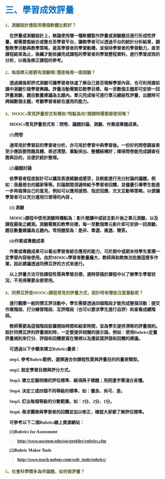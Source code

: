 # <font color=#0071C2 face=微軟正黑體>三、學習成效評量</font>

<font face=微軟正黑體>

<font color=#4E6228 face=微軟正黑體><h4>1、測驗設計應該用哪個軟體比較好？</font>

<p>&nbsp;&nbsp;&nbsp;&nbsp;在評量或測驗設計上，無論使用哪一種軟體製作評量或測驗題目進行形成性評量，都需要能結合或整合至學習平台，讓教學者可以透過平台的統計分析結果，調整教學活動與教學策略，提高學習者的學習動機，並保持學習者的學習動力，直至課程結束為止，後續才能依據完成課程的學習者的學習歷程資料，進行學習成效的分析，以做為修正課程的參考。 </p>

<font color=#4E6228 face=微軟正黑體><h4>2、每個單元都要有測驗嗎?還是每周一個測驗？</font>

<p>&nbsp;&nbsp;&nbsp;&nbsp;透過課後即評式測驗可讓學習者快速了解自己是否理解學習內容，也可利用課前課中測驗引發學習興趣。評量活動需緊扣教學目標，每一至數個主題即可安排一回評量測驗，題目數量建議為五題內。單元完成後可進行單元總結性評量，出題時可跨越數個主題，考驗學習者綜合運用的能力。 </p>

<font color=#4E6228 face=微軟正黑體><h4>3、MOOCs常見評量型式有哪些?特點為何?開課時需要都使用嗎？</font>

<p>&nbsp;&nbsp;&nbsp;&nbsp;MOOCs常見評量型式有：問卷、議題討論、測驗、作業或專題成果。 </p>

<p>&nbsp;&nbsp;&nbsp;&nbsp;(1)問卷 </p>

<p>&nbsp;&nbsp;&nbsp;&nbsp;通常用於學習前的學習者分析，亦可用於學習中與學習後。一份好的問卷調查表至少應該要問題具體、表述清楚、重點突出、整體結構好；確保問卷能完成調查任務與目的，且便於統計整理。 </p>

<p>&nbsp;&nbsp;&nbsp;&nbsp;(2)議題討論 </p>

<p>&nbsp;&nbsp;&nbsp;&nbsp;依學習者程度設計可以讓其表達經驗或感受，且較能進行充分討論的議題，例如：我最想去的國家等等。討論期間須適時給予學習者回饋，並儘量引導學生能進一步再發揮自己的意見，例如可以應用提問、指定回應、交叉互動等策略，以便讓學習者可以充分運用已習得的內容 。 </p>

<p>&nbsp;&nbsp;&nbsp;&nbsp;(3) 測驗 </p>

<p>&nbsp;&nbsp;&nbsp;&nbsp;MOOCs課程中使用測驗時機點為：影片閱讀中或該支影片後之單元測驗，以及課程最後之總測。測驗需緊扣教學目標，每一至數個單元影片即可安排一回測驗，題目數量建議為五題內。常用題型為：是非、單選、複選、簡答。 </p>

<p>&nbsp;&nbsp;&nbsp;&nbsp;(4)作業或專題成果  </p>

<p>&nbsp;&nbsp;&nbsp;&nbsp;作業或專題成果可以看出學習者綜合應用的能力，可於期中或期末待學生累積一定學習內容後使用。由於MOOCs學習者數量龐大，教師與助教無法批閱這麼多作業，因此建議透過同儕互評的方式來進行。 </p>

<p>&nbsp;&nbsp;&nbsp;&nbsp;以上評量方法可依課程性質與學習目標，適時穿插於課程中以了解學生學習狀況，不見得需要全部使用。 </p>

<font color=#4E6228 face=微軟正黑體><h4>4、同儕互評是MOOCs課程常見的評量方式，設計時有哪些注意重點呢？</font>

<p>&nbsp;&nbsp;&nbsp;&nbsp;進行觀摩一般同儕互評活動中，學生需要透過四個階段才能完成整個活動：提交作業階段、打分練習階段、互評階段（也可以要求學生進行自評）和查看成績階段。 </p>

<p>&nbsp;&nbsp;&nbsp;&nbsp;教師需要為這個階段設置開始時間和結束時間，並為學生提供清晰的評量規則。設計同儕互評的評量規則時，一定要提供相關的提示語。例如：使用Rubrics定量評量規則來打分、評語和回饋要寫在哪裡以及應該寫評語和回饋的建議。 </p>

<p>&nbsp;&nbsp;&nbsp;&nbsp;可透過以下步驟來建立Rubrics量表： </p>

<p>&nbsp;&nbsp;&nbsp;&nbsp;step1. 參考Rubric範例，選擇適合你課程性質與評量目的的量表類型。 </p>

<p>&nbsp;&nbsp;&nbsp;&nbsp;step2. 設定學習目標與評分方式。 </p>

<p>&nbsp;&nbsp;&nbsp;&nbsp;Step3. 建立定義明確的評估標準、細項與子標題；用詞遣字需淺白易懂。 </p>

<p>&nbsp;&nbsp;&nbsp;&nbsp;Step4. 決定三或四個不同等級的標準，如：優良、尚可、差。 </p>

<p>&nbsp;&nbsp;&nbsp;&nbsp;Step5. 訂出每個等級的分數範圍，如：3分、2分、1分。 </p>

<p>&nbsp;&nbsp;&nbsp;&nbsp;Step6. 尋求團隊與學習者的回饋並加以修正，確認大家都了解評估標準。 </p>

<p>&nbsp;&nbsp;&nbsp;&nbsp;可參考以下二個Rubrics線上資源網站： </p>

<p>&nbsp;&nbsp;&nbsp;&nbsp;(1)Rubrics for Assessment</p>

>http://www.uwstout.edu/soe/profdev/rubrics.cfm

<p>&nbsp;&nbsp;&nbsp;&nbsp;(2)Rubric Maker Tools </p>

>http://www.teach-nology.com/web_tools/rubrics/

<font color=#4E6228 face=微軟正黑體><h4>5、社會科學類多為申論題，如何做評量？</font>

<p>&nbsp;&nbsp;&nbsp;&nbsp; </p>

<font color=#4E6228 face=微軟正黑體><h4></font>

<p>&nbsp;&nbsp;&nbsp;&nbsp; </p>

<font color=#4E6228 face=微軟正黑體><h4></font>

<p>&nbsp;&nbsp;&nbsp;&nbsp; </p>

<font color=#4E6228 face=微軟正黑體><h4></font>

<p>&nbsp;&nbsp;&nbsp;&nbsp; </p>

<p>&nbsp;&nbsp;&nbsp;&nbsp; </p>

<p>&nbsp;&nbsp;&nbsp;&nbsp; </p>

<p>&nbsp;&nbsp;&nbsp;&nbsp; </p>